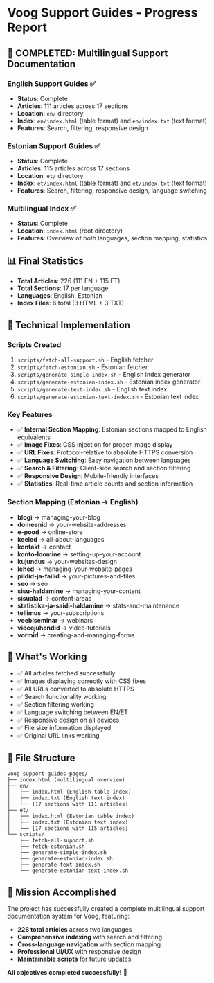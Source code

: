 # Voog Support Guides - Progress Report

## 🎉 **COMPLETED: Multilingual Support Documentation**

### **English Support Guides** ✅
- **Status**: Complete
- **Articles**: 111 articles across 17 sections
- **Location**: `en/` directory
- **Index**: `en/index.html` (table format) and `en/index.txt` (text format)
- **Features**: Search, filtering, responsive design

### **Estonian Support Guides** ✅
- **Status**: Complete
- **Articles**: 115 articles across 17 sections
- **Location**: `et/` directory
- **Index**: `et/index.html` (table format) and `et/index.txt` (text format)
- **Features**: Search, filtering, responsive design, language switching

### **Multilingual Index** ✅
- **Status**: Complete
- **Location**: `index.html` (root directory)
- **Features**: Overview of both languages, section mapping, statistics

## 📊 **Final Statistics**
- **Total Articles**: 226 (111 EN + 115 ET)
- **Total Sections**: 17 per language
- **Languages**: English, Estonian
- **Index Files**: 6 total (3 HTML + 3 TXT)

## 🔧 **Technical Implementation**

### **Scripts Created**
1. `scripts/fetch-all-support.sh` - English fetcher
2. `scripts/fetch-estonian.sh` - Estonian fetcher
3. `scripts/generate-simple-index.sh` - English index generator
4. `scripts/generate-estonian-index.sh` - Estonian index generator
5. `scripts/generate-text-index.sh` - English text index
6. `scripts/generate-estonian-text-index.sh` - Estonian text index

### **Key Features**
- ✅ **Internal Section Mapping**: Estonian sections mapped to English equivalents
- ✅ **Image Fixes**: CSS injection for proper image display
- ✅ **URL Fixes**: Protocol-relative to absolute HTTPS conversion
- ✅ **Language Switching**: Easy navigation between languages
- ✅ **Search & Filtering**: Client-side search and section filtering
- ✅ **Responsive Design**: Mobile-friendly interfaces
- ✅ **Statistics**: Real-time article counts and section information

### **Section Mapping (Estonian → English)**
- **blogi** → managing-your-blog
- **domeenid** → your-website-addresses
- **e-pood** → online-store
- **keeled** → all-about-languages
- **kontakt** → contact
- **konto-loomine** → setting-up-your-account
- **kujundus** → your-websites-design
- **lehed** → managing-your-website-pages
- **pildid-ja-failid** → your-pictures-and-files
- **seo** → seo
- **sisu-haldamine** → managing-your-content
- **sisualad** → content-areas
- **statistika-ja-saidi-haldamine** → stats-and-maintenance
- **tellimus** → your-subscriptions
- **veebiseminar** → webinars
- **videojuhendid** → video-tutorials
- **vormid** → creating-and-managing-forms

## 🚀 **What's Working**
- ✅ All articles fetched successfully
- ✅ Images displaying correctly with CSS fixes
- ✅ All URLs converted to absolute HTTPS
- ✅ Search functionality working
- ✅ Section filtering working
- ✅ Language switching between EN/ET
- ✅ Responsive design on all devices
- ✅ File size information displayed
- ✅ Original URL links working

## 📁 **File Structure**
```
voog-support-guides-pages/
├── index.html (multilingual overview)
├── en/
│   ├── index.html (English table index)
│   ├── index.txt (English text index)
│   └── [17 sections with 111 articles]
├── et/
│   ├── index.html (Estonian table index)
│   ├── index.txt (Estonian text index)
│   └── [17 sections with 115 articles]
└── scripts/
    ├── fetch-all-support.sh
    ├── fetch-estonian.sh
    ├── generate-simple-index.sh
    ├── generate-estonian-index.sh
    ├── generate-text-index.sh
    └── generate-estonian-text-index.sh
```

## 🎯 **Mission Accomplished**
The project has successfully created a complete multilingual support documentation system for Voog, featuring:
- **226 total articles** across two languages
- **Comprehensive indexing** with search and filtering
- **Cross-language navigation** with section mapping
- **Professional UI/UX** with responsive design
- **Maintainable scripts** for future updates

**All objectives completed successfully!** 🎉 